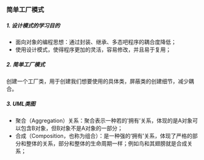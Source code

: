 ### 简单工厂模式

##### 1. 设计模式的学习目的

- 面向对象的编程思想：通过封装、继承、多态吧程序的耦合度降低；
- 使用设计模式，使得程序更加的灵活，容易修改，并且易于复用；

##### 2. 简单工厂模式

创建一个工厂类，用于创建我们想要使用的具体类，屏蔽类的创建细节，减少耦合。

##### 3. UML类图

- 聚合（Aggregation）关系：聚合表示一种若的’拥有’关系，体现的是A对象可以包含B对象，但B对象不是A对象的一部分；
- 合成（Composition，也称为组合）：是一种强的‘拥有’关系，体现了严格的部分和整体的关系，部分和整体的生命周期一样；例如鸟和其翅膀就是合成关系；